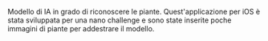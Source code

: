 Modello di IA in grado di riconoscere le piante. Quest'applicazione per iOS è stata sviluppata per una nano challenge e sono state inserite poche immagini di piante per addestrare il modello.
